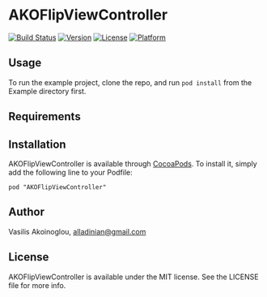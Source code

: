# AKOFlipViewController

[![Build Status](https://travis-ci.org/alladinian/AKOFlipViewController.svg?branch=master)](https://travis-ci.org/alladinian/AKOFlipViewController)
[![Version](https://img.shields.io/cocoapods/v/AKOFlipViewController.svg?style=flat)](http://cocoadocs.org/docsets/AKOFlipViewController)
[![License](https://img.shields.io/cocoapods/l/AKOFlipViewController.svg?style=flat)](http://cocoadocs.org/docsets/AKOFlipViewController)
[![Platform](https://img.shields.io/cocoapods/p/AKOFlipViewController.svg?style=flat)](http://cocoadocs.org/docsets/AKOFlipViewController)

## Usage

To run the example project, clone the repo, and run `pod install` from the Example directory first.

## Requirements

## Installation

AKOFlipViewController is available through [CocoaPods](http://cocoapods.org). To install
it, simply add the following line to your Podfile:

    pod "AKOFlipViewController"

## Author

Vasilis Akoinoglou, alladinian@gmail.com

## License

AKOFlipViewController is available under the MIT license. See the LICENSE file for more info.

